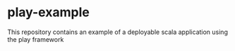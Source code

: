 # play-example
This repository contains an example of a deployable scala application using the play framework
